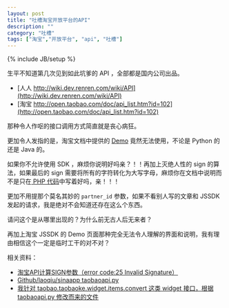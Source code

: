 ```yaml
---
layout: post
title: "吐槽淘宝开放平台的API"
description: ""
category: "吐槽"
tags: ["淘宝","开放平台", "api", "吐槽"]
---
```

{% include JB/setup %}

生平不知道第几次见到如此坑爹的 API ，全部都是国内公司出品。

* [人人 http://wiki.dev.renren.com/wiki/API](http://wiki.dev.renren.com/wiki/API)
* [淘宝 http://open.taobao.com/doc/api_list.htm?id=102](http://open.taobao.com/doc/api_list.htm?id=102)

那种令人作呕的接口调用方式简直就是丧心病狂。

更加令人发指的是，淘宝文档中提供的 [Demo](http://api.taobao.com/apitools/apiTools.htm?catId=38&apiName=taobao.taobaoke.widget.items.convert) 竟然无法使用，不论是 Python 的还是 Java 的。

如果你不允许使用 SDK ，麻烦你说明好吗亲？！！再加上灭绝人性的 sign 的算法，如果最后的 sign 需要将所有的字符转化为大写字母，麻烦你在文档中说明而不是只在[ PHP 代码](http://open.taobao.com/doc/detail.htm?id=988)中写着好吗，亲！！！

更加不用提那个莫名其妙的 `partner_id` 参数，如果不看别人写的文章和 JSSDK 发起的请求，我是绝对不会知道还存在这么个东西。

请问这个是从哪里出现的？为什么前无古人后无来者？

再加上淘宝 JSSDK 的 Demo 页面那种完全无法令人理解的界面和说明，我有理由相信这个一定是临时工干的对不对？

相关资料：

* [淘宝API计算SIGN参数（error code:25 Invalid Signature）](http://my.oschina.net/ryanhoo/blog/86876)
* [Github/laoqiu/sinaapp taobaoapi.py](https://github.com/laoqiu/sinaapp/blob/master/webapp/scripts/taobaoapi.py)
* [我针对 taobao.taobaoke.widget.items.convert 这类 widget 接口，根据 taobaoapi.py 修改而来的文件](https://github.com/bolasblack/PythonLib/blob/master/taobaoapi.py)
